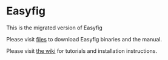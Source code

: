 Easyfig
=======

This is the migrated version of Easyfig

Please visit [files](http://mjsull.github.io/Easyfig/files.html) to download Easyfig binaries and the manual.

Please visit [the wiki](https://github.com/mjsull/Easyfig/wiki/) for tutorials and installation instructions.